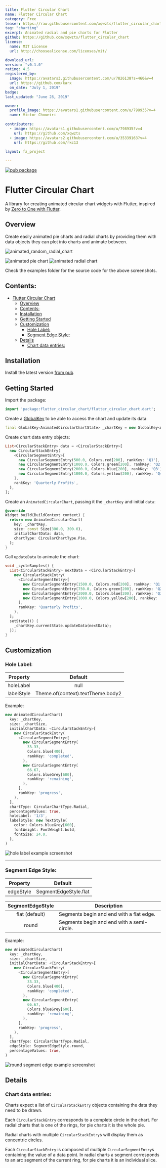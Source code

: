 ```yaml
---
title: Flutter Circular Chart
name: Flutter Circular Chart
category: Free
teaser: https://raw.githubusercontent.com/xqwzts/flutter_circular_chart/master/screenshots/animated_random_radial_chart_example.gif
tag: "charting"
excerpt: Animated radial and pie charts for Flutter
github: https://github.com/xqwzts/flutter_circular_chart
license: 
  name: MIT License
  url: http://choosealicense.com/licenses/mit/

download_url:
version: "v0.1.0"
rating: 4.5
registered_by:
  image: https://avatars3.githubusercontent.com/u/7826138?s=460&v=4
  url: https://github.com/karx
  on_date: "July 1, 2019"
badge:
last_updated: "June 28, 2019"

owner: 
  profile_image: https://avatars1.githubusercontent.com/u/798935?v=4
  name: Victor Choueiri
  
contributors:
  - image: https://avatars1.githubusercontent.com/u/798935?v=4
    url: https://github.com/xqwzts
  - image: https://avatars2.githubusercontent.com/u/35339163?v=4
    url: https://github.com/rkc13
  
layout: fa_project

---
```

[![pub package](https://img.shields.io/pub/v/flutter_circular_chart.svg)](https://pub.dartlang.org/packages/flutter_circular_chart)

# Flutter Circular Chart

A library for creating animated circular chart widgets with Flutter, inspired by [Zero to One with Flutter](https://medium.com/dartlang/zero-to-one-with-flutter-43b13fd7b354).

## Overview

Create easily animated pie charts and radial charts by providing them with data objects they can plot into charts and animate between.

![animated_random_radial_chart](screenshots/animated_random_radial_chart_example.gif)

![animated pie chart](screenshots/animated_pie_chart_example.gif)
![animated radial chart](screenshots/animated_radial_chart_example_label.gif)

Check the examples folder for the source code for the above screenshots.

## Contents:
- [Flutter Circular Chart](#Flutter-Circular-Chart)
  - [Overview](#Overview)
  - [Contents:](#Contents)
  - [Installation](#Installation)
  - [Getting Started](#Getting-Started)
  - [Customization](#Customization)
    - [Hole Label:](#Hole-Label)
    - [Segment Edge Style:](#Segment-Edge-Style)
  - [Details](#Details)
    - [Chart data entries:](#Chart-data-entries)

## Installation

Install the latest version [from pub](https://pub.dartlang.org/packages/flutter_circular_chart#-installing-tab-).

## Getting Started

Import the package:

```dart
import 'package:flutter_circular_chart/flutter_circular_chart.dart';
```

Create a [GlobalKey](https://docs.flutter.io/flutter/widgets/GlobalKey-class.html) to be able to access the chart and update its data:

```dart
final GlobalKey<AnimatedCircularChartState> _chartKey = new GlobalKey<AnimatedCircularChartState>();
```

Create chart data entry objects:

```dart
List<CircularStackEntry> data = <CircularStackEntry>[
  new CircularStackEntry(
    <CircularSegmentEntry>[
      new CircularSegmentEntry(500.0, Colors.red[200], rankKey: 'Q1'),
      new CircularSegmentEntry(1000.0, Colors.green[200], rankKey: 'Q2'),
      new CircularSegmentEntry(2000.0, Colors.blue[200], rankKey: 'Q3'),
      new CircularSegmentEntry(1000.0, Colors.yellow[200], rankKey: 'Q4'),
    ],
    rankKey: 'Quarterly Profits',
  ),
];
```

Create an `AnimatedCircularChart`, passing it the `_chartKey` and initial `data`:

```dart
@override
Widget build(BuildContext context) {
  return new AnimatedCircularChart(
    key: _chartKey,
    size: const Size(300.0, 300.0),
    initialChartData: data,
    chartType: CircularChartType.Pie,
  );
}
```

Call `updateData` to animate the chart:

```dart
void _cycleSamples() {
  List<CircularStackEntry> nextData = <CircularStackEntry>[
    new CircularStackEntry(
      <CircularSegmentEntry>[
        new CircularSegmentEntry(1500.0, Colors.red[200], rankKey: 'Q1'),
        new CircularSegmentEntry(750.0, Colors.green[200], rankKey: 'Q2'),
        new CircularSegmentEntry(2000.0, Colors.blue[200], rankKey: 'Q3'),
        new CircularSegmentEntry(1000.0, Colors.yellow[200], rankKey: 'Q4'),
      ],
      rankKey: 'Quarterly Profits',
    ),
  ];
  setState(() {
    _chartKey.currentState.updateData(nextData);
  });
}
```

## Customization

### Hole Label:

| Property   | Default                           |
|------------|:---------------------------------:|
| holeLabel  | null                              |
| labelStyle | Theme.of(context).textTheme.body2 |

Example:

```dart
new AnimatedCircularChart(
  key: _chartKey,
  size: _chartSize,
  initialChartData: <CircularStackEntry>[
    new CircularStackEntry(
      <CircularSegmentEntry>[
        new CircularSegmentEntry(
          33.33,
          Colors.blue[400],
          rankKey: 'completed',
        ),
        new CircularSegmentEntry(
          66.67,
          Colors.blueGrey[600],
          rankKey: 'remaining',
        ),
      ],
      rankKey: 'progress',
    ),
  ],
  chartType: CircularChartType.Radial,
  percentageValues: true,
  holeLabel: '1/3',
  labelStyle: new TextStyle(
    color: Colors.blueGrey[600],
    fontWeight: FontWeight.bold,
    fontSize: 24.0,
  ),
)
```

![hole label example screenshot](screenshots/hole_label_example.png)

---

### Segment Edge Style:

| Property   | Default               |
|------------|:---------------------:|
| edgeStyle  | SegmentEdgeStyle.flat |

| SegmentEdgeStyle | Description                                |
|:----------------:|--------------------------------------------|
| flat (default)   | Segments begin and end with a flat edge.   |
| round            | Segments begin and end with a semi-circle. |

Example:

```dart
new AnimatedCircularChart(
  key: _chartKey,
  size: _chartSize,
  initialChartData: <CircularStackEntry>[
    new CircularStackEntry(
      <CircularSegmentEntry>[
        new CircularSegmentEntry(
          33.33,
          Colors.blue[400],
          rankKey: 'completed',
        ),
        new CircularSegmentEntry(
          66.67,
          Colors.blueGrey[600],
          rankKey: 'remaining',
        ),
      ],
      rankKey: 'progress',
    ),
  ],
  chartType: CircularChartType.Radial,
  edgeStyle: SegmentEdgeStyle.round,
  percentageValues: true,
)
```

![round segment edge example screenshot](screenshots/segment_edge_round_example.png)

## Details

### Chart data entries:

Charts expect a list of `CircularStackEntry` objects containing the data they need to be drawn.

Each `CircularStackEntry` corresponds to a complete circle in the chart. For radial charts that is one of the rings, for pie charts it is the whole pie.

Radial charts with multiple `CircularStackEntry`s will display them as concentric circles.

Each `CircularStackEntry` is composed of multiple `CircularSegmentEntry`s containing the value of a data point. In radial charts a segment corresponds to an arc segment of the current ring, for pie charts it is an individual slice.



